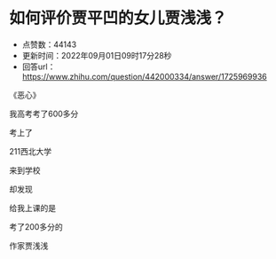 # 如何评价贾平凹的女儿贾浅浅？
- 点赞数：44143
- 更新时间：2022年09月01日09时17分28秒
- 回答url：https://www.zhihu.com/question/442000334/answer/1725969936
<body>
 <p data-pid="DQMaPrxL">《恶心》</p>
 <p data-pid="6yZH6lTQ">我高考考了600多分</p>
 <p data-pid="vUu7x9xR">考上了</p>
 <p data-pid="AQUBVFso">211西北大学</p>
 <p data-pid="IdrVJJ64">来到学校</p>
 <p data-pid="ds3QRe96">却发现</p>
 <p data-pid="qpi-gZ-l">给我上课的是</p>
 <p data-pid="6HbLMDt9">考了200多分的</p>
 <p data-pid="R4PQSnWb">作家贾浅浅</p>
</body>